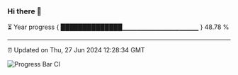 ### Hi there 👋

⏳ Year progress { ██████████████▁▁▁▁▁▁▁▁▁▁▁▁▁▁▁▁ } 48.78 %

---

⏰ Updated on Thu, 27 Jun 2024 12:28:34 GMT

![Progress Bar CI](https://github.com/liununu/liununu/workflows/Progress%20Bar%20CI/badge.svg)

